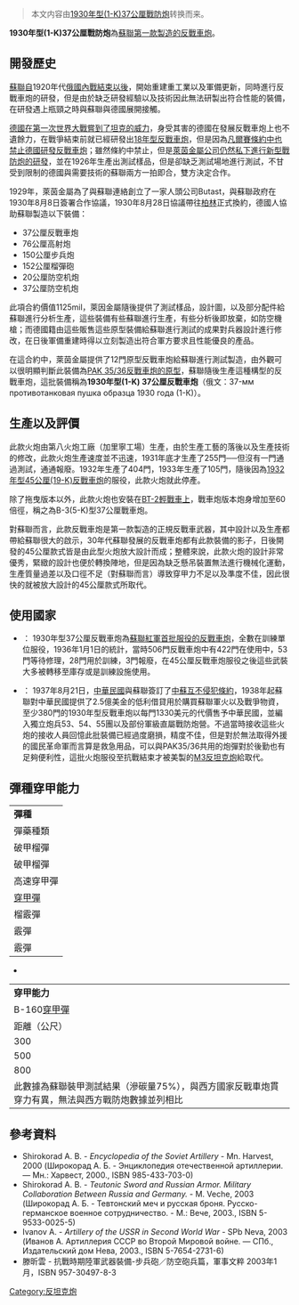 > 本文内容由[1930年型\(1-K\)37公厘戰防炮](https://zh.wikipedia.org/wiki/1930年型\(1-K\)37公厘戰防炮)转换而来。


**1930年型(1-K)37公厘戰防炮**為[蘇聯第一款製造的](../Page/苏联.md "wikilink")[反戰車炮](../Page/反坦克炮.md "wikilink")。

## 開發歷史

[蘇聯自](https://zh.wikipedia.org/wiki/蘇聯 "wikilink")1920年代[俄國內戰結束以後](https://zh.wikipedia.org/wiki/俄國內戰 "wikilink")，開始重建重工業以及軍備更新，同時進行反戰車炮的研發，但是由於缺乏研發經驗以及技術因此無法研製出符合性能的裝備，在研發遇上瓶頸之時與蘇聯與德國展開接觸。

[德國在](https://zh.wikipedia.org/wiki/德國 "wikilink")[第一次世界大戰嘗到了坦克的威力](../Page/第一次世界大战.md "wikilink")，身受其害的德國在發展反戰車炮上也不遺餘力，在戰爭結束前就已經研發出[18年型反戰車炮](https://zh.wikipedia.org/wiki/18年型反戰車炮 "wikilink")，但是因為[凡爾賽條約中也禁止德國研發反戰車炮](https://zh.wikipedia.org/wiki/凡爾賽條約 "wikilink")；雖然條約中禁止，但是[萊茵金屬公司仍然私下進行新型戰防炮的研發](https://zh.wikipedia.org/wiki/萊茵金屬 "wikilink")，並在1926年生產出測試樣品，但是卻缺乏測試場地進行測試，不甘受到限制的德國與需要技術的蘇聯兩方一拍即合，雙方決定合作。

1929年，萊茵金屬為了與蘇聯連絡創立了一家人頭公司Butast，與蘇聯政府在1930年8月8日簽署合作協議，1930年8月28日協議帶往[柏林](../Page/柏林.md "wikilink")正式換約，德國人協助蘇聯製造以下裝備：

  - 37公厘反戰車炮
  - 76公厘高射炮
  - 150公厘步兵炮
  - 152公厘榴彈砲
  - 20公厘防空机炮
  - 37公厘防空机炮

此項合約價值1125mil，萊因金屬隨後提供了測試樣品，設計圖，以及部分配件給蘇聯進行分析生產，這些裝備有些蘇聯進行生產，有些分析後即放棄，如防空機槍；而德國籍由這些販售這些原型裝備給蘇聯進行測試的成果對兵器設計進行修改，在日後軍備重建時得以立刻製造出符合軍方要求且性能優良的產品。

在這合約中，萊茵金屬提供了12門原型反戰車炮給蘇聯進行測試製造，由外觀可以很明顯判斷此裝備為[PAK 35/36反戰車炮的原型](https://zh.wikipedia.org/wiki/PAK_35/36反戰車炮 "wikilink")，蘇聯隨後生產這種構型的反戰車炮，這批裝備稱為**1930年型(1-K) 37公厘反戰車炮**（俄文：37-мм противотанковая пушка образца 1930 года (1-К)）。

## 生產以及評價

此款火炮由第八火炮工廠（加里寧工場）生產，由於生產工藝的落後以及生產技術的修改，此款火炮生產速度並不迅速，1931年底才生產了255門──但沒有一門通過測試，通通報廢。1932年生產了404門，1933年生產了105門，隨後因為[1932年型45公厘(19-K)反戰車炮](../Page/1932年型45公厘\(19-K\)反戰車炮.md "wikilink")的服役，此款火炮就此停產。

除了拖曳版本以外，此款火炮也安裝在[BT-2輕戰車上](https://zh.wikipedia.org/wiki/BT-2輕戰車 "wikilink")，戰車炮版本炮身增加至60倍徑，稱之為B-3(5-K)型37公厘戰車炮。

對蘇聯而言，此款反戰車炮是第一款製造的正規反戰車武器，其中設計以及生產都帶給蘇聯很大的啟示，30年代蘇聯發展的反戰車炮都有此款裝備的影子，日後開發的45公厘款式皆是由此型火炮放大設計而成；整體來說，此款火炮的設計非常優秀，緊緻的設計也便於轉換陣地，但是因為缺乏懸吊裝置無法進行機械化運動，生產質量過差以及口徑不足（對蘇聯而言）導致穿甲力不足以及準度不佳，因此很快的就被放大設計的45公厘款式所取代。

## 使用國家

  - ：
    1930年型37公厘反戰車炮為[蘇聯紅軍首批服役的反戰車炮](https://zh.wikipedia.org/wiki/蘇聯紅軍 "wikilink")，全數在訓練單位服役，1936年1月1日的統計，當時506門反戰車炮中有422門在使用中，53門等待修理，28門用於訓練，3門報廢，在45公厘反戰車炮服役之後這些武裝大多被轉移至庫存或是訓練設施使用。

<!-- end list -->

  - ：
    1937年8月21日，[中華民國](../Page/中華民國.md "wikilink")與蘇聯簽訂了[中蘇互不侵犯條約](https://zh.wikipedia.org/wiki/中蘇互不侵犯條約 "wikilink")，1938年起蘇聯對中華民國提供了2.5億美金的低利借貸用於購買蘇聯軍火以及戰爭物資，至少380門的1930年型反戰車炮以每門1330美元的代價售予中華民國，並編入獨立炮兵53、54、55團以及部份軍級直屬戰防炮營。不過當時接收這些火炮的接收人員回憶此批裝備已經過度磨損，精度不佳，但是對於無法取得外援的國民革命軍而言算是救急用品，可以與PAK35/36共用的炮彈對於後勤也有足夠便利性，這批火炮服役至抗戰結束才被美製的[M3反坦克炮](../Page/M3反坦克炮.md "wikilink")給取代。

## 彈種穿甲能力

|                                                     |
| --------------------------------------------------- |
| **彈種**                                              |
| 彈藥種類                                                |
| 破甲榴彈                                                |
| 破甲榴彈                                                |
| 高速穿甲彈                                               |
| [穿甲彈](https://zh.wikipedia.org/wiki/穿甲彈 "wikilink") |
| 榴霰彈                                                 |
| 霰彈                                                  |
| 霰彈                                                  |

  -
     

|                                                          |
| -------------------------------------------------------- |
| **穿甲能力**                                                 |
| B-160[穿甲彈](https://zh.wikipedia.org/wiki/穿甲彈 "wikilink") |
| 距離（公尺）                                                   |
| 300                                                      |
| 500                                                      |
| 800                                                      |
| 此數據為蘇聯裝甲測試結果（滲碳量75%），與西方國家反戰車炮貫穿力有異，無法與西方戰防炮數據並列相比       |

## 參考資料

<div class="references-small">

<references />

  - Shirokorad A. B. - *Encyclopedia of the Soviet Artillery* - Mn. Harvest, 2000 (Широкорад А. Б. - Энциклопедия отечественной артиллерии. — Мн.: Харвест, 2000., ISBN 985-433-703-0)
  - Shirokorad A. B. - *Teutonic Sword and Russian Armor. Military Collaboration Between Russia and Germany.* - M. Veche, 2003 (Широкорад А. Б. - Тевтонский меч и русская броня. Русско-германское военное сотрудничество. - М.: Вече, 2003., ISBN 5-9533-0025-5)
  - Ivanov A. - *Artillery of the USSR in Second World War* - SPb Neva, 2003 (Иванов А. Артиллерия СССР во Второй Мировой войне. — СПб., Издательский дом Нева, 2003., ISBN 5-7654-2731-6)
  - 滕昕雲 - 抗戰時期陸軍武器裝備-步兵砲／防空砲兵篇，軍事文粹 2003年1月，ISBN 957-30497-8-3

</div>

[Category:反坦克炮](https://zh.wikipedia.org/wiki/Category:反坦克炮 "wikilink")
